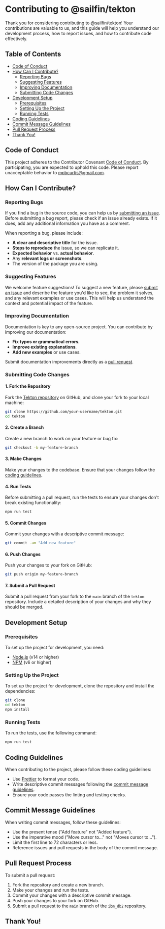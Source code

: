 # Contributing to @sailfin/tekton

Thank you for considering contributing to @sailfin/tekton! Your contributions are valuable to us, and this guide will help you understand our development process, how to report issues, and how to contribute code effectively.

## Table of Contents

- [Code of Conduct](#code-of-conduct)
- [How Can I Contribute?](#how-can-i-contribute)
  - [Reporting Bugs](#reporting-bugs)
  - [Suggesting Features](#suggesting-features)
  - [Improving Documentation](#improving-documentation)
  - [Submitting Code Changes](#submitting-code-changes)
- [Development Setup](#development-setup)
  - [Prerequisites](#prerequisites)
  - [Setting Up the Project](#setting-up-the-project)
  - [Running Tests](#running-tests)
- [Coding Guidelines](#coding-guidelines)
- [Commit Message Guidelines](#commit-message-guidelines)
- [Pull Request Process](#pull-request-process)
- [Thank You!](#thank-you)

## Code of Conduct

This project adheres to the Contributor Covenant [Code of Conduct](CODE_OF_CONDUCT.md). By participating, you are expected to uphold this code. Please report unacceptable behavior to [mpbcurtis@gmail.com](mailto:michael@sailfin.io).

## How Can I Contribute?

### Reporting Bugs

If you find a bug in the source code, you can help us by [submitting an issue](https://github.com/SailfinIO/tekton/issues). Before submitting a bug report, please check if an issue already exists. If it does, add any additional information you have as a comment.

When reporting a bug, please include:

- **A clear and descriptive title** for the issue.
- **Steps to reproduce** the issue, so we can replicate it.
- **Expected behavior** vs. **actual behavior**.
- Any **relevant logs or screenshots**.
- The version of the package you are using.

### Suggesting Features

We welcome feature suggestions! To suggest a new feature, please [submit an issue](https://github.com/SailfinIO/tekton/issues) and describe the feature you'd like to see, the problem it solves, and any relevant examples or use cases. This will help us understand the context and potential impact of the feature.

### Improving Documentation

Documentation is key to any open-source project. You can contribute by improving our documentation:

- **Fix typos or grammatical errors**.
- **Improve existing explanations**.
- **Add new examples** or use cases.

Submit documentation improvements directly as a [pull request](https://github.com/SailfinIO/tekton/pulls).

### Submitting Code Changes

#### 1. Fork the Repository

Fork the [Tekton repository](https://github.com/SailfinIO/tekton) on GitHub, and clone your fork to your local machine:

```bash
git clone https://github.com/your-username/tekton.git
cd tekton
```

#### 2. Create a Branch

Create a new branch to work on your feature or bug fix:

```bash
git checkout -b my-feature-branch
```

#### 3. Make Changes

Make your changes to the codebase. Ensure that your changes follow the [coding guidelines](#coding-guidelines).

#### 4. Run Tests

Before submitting a pull request, run the tests to ensure your changes don't break existing functionality:

```bash
npm run test
```

#### 5. Commit Changes

Commit your changes with a descriptive commit message:

```bash
git commit -am "Add new feature"
```

#### 6. Push Changes

Push your changes to your fork on GitHub:

```bash
git push origin my-feature-branch
```

#### 7. Submit a Pull Request

Submit a pull request from your fork to the `main` branch of the `tekton` repository. Include a detailed description of your changes and why they should be merged.

## Development Setup

### Prerequisites

To set up the project for development, you need:

- [Node.js](https://nodejs.org) (v14 or higher)
- [NPM](https://www.npmjs.com) (v6 or higher)

### Setting Up the Project

To set up the project for development, clone the repository and install the dependencies:

```bash
git clone
cd tekton
npm install
```

### Running Tests

To run the tests, use the following command:

```bash
npm run test
```

## Coding Guidelines

When contributing to the project, please follow these coding guidelines:

- Use [Prettier](https://prettier.io) to format your code.
- Write descriptive commit messages following the [commit message guidelines](#commit-message-guidelines).
- Ensure your code passes the linting and testing checks.

## Commit Message Guidelines

When writing commit messages, follow these guidelines:

- Use the present tense ("Add feature" not "Added feature").
- Use the imperative mood ("Move cursor to..." not "Moves cursor to...").
- Limit the first line to 72 characters or less.
- Reference issues and pull requests in the body of the commit message.

## Pull Request Process

To submit a pull request:

1. Fork the repository and create a new branch.
2. Make your changes and run the tests.
3. Commit your changes with a descriptive commit message.
4. Push your changes to your fork on GitHub.
5. Submit a pull request to the `main` branch of the `ibm_db2` repository.

## Thank You!
